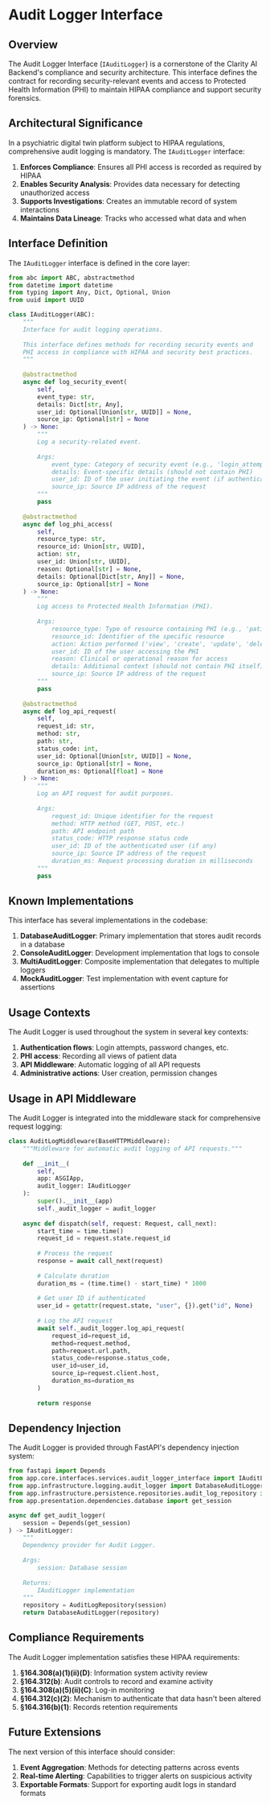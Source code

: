 # Audit Logger Interface

## Overview

The Audit Logger Interface (`IAuditLogger`) is a cornerstone of the Clarity AI Backend's compliance and security architecture. This interface defines the contract for recording security-relevant events and access to Protected Health Information (PHI) to maintain HIPAA compliance and support security forensics.

## Architectural Significance

In a psychiatric digital twin platform subject to HIPAA regulations, comprehensive audit logging is mandatory. The `IAuditLogger` interface:

1. **Enforces Compliance**: Ensures all PHI access is recorded as required by HIPAA
2. **Enables Security Analysis**: Provides data necessary for detecting unauthorized access
3. **Supports Investigations**: Creates an immutable record of system interactions 
4. **Maintains Data Lineage**: Tracks who accessed what data and when

## Interface Definition

The `IAuditLogger` interface is defined in the core layer:

```python
from abc import ABC, abstractmethod
from datetime import datetime
from typing import Any, Dict, Optional, Union
from uuid import UUID

class IAuditLogger(ABC):
    """
    Interface for audit logging operations.
    
    This interface defines methods for recording security events and
    PHI access in compliance with HIPAA and security best practices.
    """
    
    @abstractmethod
    async def log_security_event(
        self,
        event_type: str,
        details: Dict[str, Any],
        user_id: Optional[Union[str, UUID]] = None,
        source_ip: Optional[str] = None
    ) -> None:
        """
        Log a security-related event.
        
        Args:
            event_type: Category of security event (e.g., 'login_attempt', 'permission_change')
            details: Event-specific details (should not contain PHI)
            user_id: ID of the user initiating the event (if authenticated)
            source_ip: Source IP address of the request
        """
        pass
    
    @abstractmethod
    async def log_phi_access(
        self,
        resource_type: str,
        resource_id: Union[str, UUID],
        action: str,
        user_id: Union[str, UUID],
        reason: Optional[str] = None,
        details: Optional[Dict[str, Any]] = None,
        source_ip: Optional[str] = None
    ) -> None:
        """
        Log access to Protected Health Information (PHI).
        
        Args:
            resource_type: Type of resource containing PHI (e.g., 'patient', 'medical_record')
            resource_id: Identifier of the specific resource
            action: Action performed ('view', 'create', 'update', 'delete')
            user_id: ID of the user accessing the PHI
            reason: Clinical or operational reason for access
            details: Additional context (should not contain PHI itself)
            source_ip: Source IP address of the request
        """
        pass
    
    @abstractmethod
    async def log_api_request(
        self,
        request_id: str,
        method: str,
        path: str,
        status_code: int,
        user_id: Optional[Union[str, UUID]] = None,
        source_ip: Optional[str] = None,
        duration_ms: Optional[float] = None
    ) -> None:
        """
        Log an API request for audit purposes.
        
        Args:
            request_id: Unique identifier for the request
            method: HTTP method (GET, POST, etc.)
            path: API endpoint path
            status_code: HTTP response status code
            user_id: ID of the authenticated user (if any)
            source_ip: Source IP address of the request
            duration_ms: Request processing duration in milliseconds
        """
        pass
```

## Known Implementations

This interface has several implementations in the codebase:

1. **DatabaseAuditLogger**: Primary implementation that stores audit records in a database
2. **ConsoleAuditLogger**: Development implementation that logs to console
3. **MultiAuditLogger**: Composite implementation that delegates to multiple loggers
4. **MockAuditLogger**: Test implementation with event capture for assertions

## Usage Contexts

The Audit Logger is used throughout the system in several key contexts:

1. **Authentication flows**: Login attempts, password changes, etc.
2. **PHI access**: Recording all views of patient data
3. **API Middleware**: Automatic logging of all API requests
4. **Administrative actions**: User creation, permission changes

## Usage in API Middleware

The Audit Logger is integrated into the middleware stack for comprehensive request logging:

```python
class AuditLogMiddleware(BaseHTTPMiddleware):
    """Middleware for automatic audit logging of API requests."""
    
    def __init__(
        self,
        app: ASGIApp,
        audit_logger: IAuditLogger
    ):
        super().__init__(app)
        self._audit_logger = audit_logger
    
    async def dispatch(self, request: Request, call_next):
        start_time = time.time()
        request_id = request.state.request_id
        
        # Process the request
        response = await call_next(request)
        
        # Calculate duration
        duration_ms = (time.time() - start_time) * 1000
        
        # Get user ID if authenticated
        user_id = getattr(request.state, "user", {}).get("id", None)
        
        # Log the API request
        await self._audit_logger.log_api_request(
            request_id=request_id,
            method=request.method,
            path=request.url.path,
            status_code=response.status_code,
            user_id=user_id,
            source_ip=request.client.host,
            duration_ms=duration_ms
        )
        
        return response
```

## Dependency Injection

The Audit Logger is provided through FastAPI's dependency injection system:

```python
from fastapi import Depends
from app.core.interfaces.services.audit_logger_interface import IAuditLogger
from app.infrastructure.logging.audit_logger import DatabaseAuditLogger
from app.infrastructure.persistence.repositories.audit_log_repository import AuditLogRepository
from app.presentation.dependencies.database import get_session

async def get_audit_logger(
    session = Depends(get_session)
) -> IAuditLogger:
    """
    Dependency provider for Audit Logger.
    
    Args:
        session: Database session
    
    Returns:
        IAuditLogger implementation
    """
    repository = AuditLogRepository(session)
    return DatabaseAuditLogger(repository)
```

## Compliance Requirements

The Audit Logger implementation satisfies these HIPAA requirements:

1. **§164.308(a)(1)(ii)(D)**: Information system activity review
2. **§164.312(b)**: Audit controls to record and examine activity
3. **§164.308(a)(5)(ii)(C)**: Log-in monitoring
4. **§164.312(c)(2)**: Mechanism to authenticate that data hasn't been altered
5. **§164.316(b)(1)**: Records retention requirements

## Future Extensions

The next version of this interface should consider:

1. **Event Aggregation**: Methods for detecting patterns across events
2. **Real-time Alerting**: Capabilities to trigger alerts on suspicious activity 
3. **Exportable Formats**: Support for exporting audit logs in standard formats
